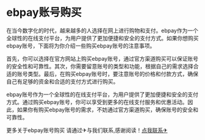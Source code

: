 # ebpay账号购买

在当今数字化的时代，越来越多的人选择在网上进行购物和支付。ebpay作为一个全球性的在线支付平台，为用户提供了更加便捷和安全的支付方式。如果你想购买ebpay账号，下面将为你介绍一些购买ebpay账号的注意事项。

首先，你可以选择在官方网站上购买ebpay账号，通过官方渠道购买可以保证账号的安全性和可靠性。其次，你需要留意账号的类型和功能，根据自己的需求选择合适的账号类型。最后，在购买ebpay账号时，要注意账号的价格和付款方式，确保自己有足够的资金和合适的支付方式进行购买。

ebpay账号作为一个全球性的在线支付平台，为用户提供了更加便捷和安全的支付方式。通过购买ebpay账号，你可以享受到更多的在线支付服务和优惠活动。因此，如果你有购买ebpay账号的需求，不妨通过官方渠道购买，确保账号的安全和可靠性。

更多关于ebpay账号购买 请通过✈与我们联系,感谢阅读！[点我联系✈](https://img.G208.com)